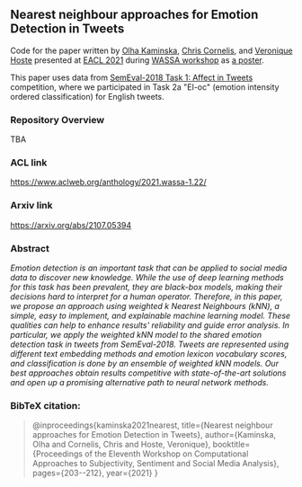 ## Nearest neighbour approaches for Emotion Detection in Tweets
Code for the paper written by [Olha Kaminska](https://scholar.google.com/citations?hl=en&user=yRgJkEwAAAAJ), [Chris Cornelis](https://scholar.google.com/citations?hl=en&user=ln46HlkAAAAJ), and [Veronique Hoste](https://scholar.google.com/citations?hl=en&user=WxOsW3IAAAAJ) presented at [EACL 2021](https://2021.eacl.org/) during [WASSA workshop](https://wt-public.emm4u.eu/wassa2021/) as [a poster](https://olha-kaminska.github.io/WASSA2021_poster_Olha_Kaminska.pdf).

This paper uses data from <a href="https://competitions.codalab.org/competitions/17751">SemEval-2018 Task 1: Affect in Tweets</a> competition, where we participated in Task 2a "EI-oc" (emotion intensity ordered classification) for English tweets. 

### Repository Overview ###
TBA

### ACL link ###
https://www.aclweb.org/anthology/2021.wassa-1.22/  

### Arxiv link ###
https://arxiv.org/abs/2107.05394  

### Abstract ###
*Emotion detection is an important task that can be applied to social media data to discover new knowledge. While the use of deep learning methods for this task has been prevalent, they are black-box models, making their decisions hard to interpret for a human operator. Therefore, in this paper, we propose an approach using weighted k Nearest Neighbours (kNN), a simple, easy to implement, and explainable machine learning model. These qualities can help to enhance results' reliability and guide error analysis. In particular, we apply the weighted kNN model to the shared emotion detection task in tweets from SemEval-2018. Tweets are represented using different text embedding methods and emotion lexicon vocabulary scores, and classification is done by an ensemble of weighted kNN models. Our best approaches obtain results competitive with state-of-the-art solutions and open up a promising alternative path to neural network methods.*

### BibTeX citation: ###
>@inproceedings{kaminska2021nearest,
  title={Nearest neighbour approaches for Emotion Detection in Tweets},
  author={Kaminska, Olha and Cornelis, Chris and Hoste, Veronique},
  booktitle={Proceedings of the Eleventh Workshop on Computational Approaches to Subjectivity, Sentiment and Social Media Analysis},
  pages={203--212},
  year={2021}
  }
